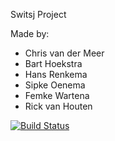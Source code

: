 Switsj Project

Made by:
- Chris van der Meer
- Bart Hoekstra
- Hans Renkema
- Sipke Oenema
- Femke Wartena
- Rick van Houten

[![Build Status](https://travis-ci.org/cvandermeer/lit.svg?branch=master)](https://travis-ci.org/cvandermeer/lit)
